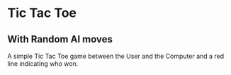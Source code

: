 # Tic Tac Toe 
## With Random AI moves
A simple Tic Tac Toe game between the User and the Computer and a red line indicating who won.
